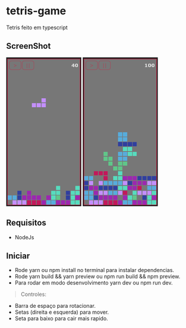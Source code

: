 # tetris-game
Tetris feito em typescript

## ScreenShot


<div styles="display: flex; gap: 200px;">
<img src="./screenshot01.png" alt="screenshot01" height="400px" />
<img src="./screenshot02.png" alt="screenshot01" height="400px" />

</div>

## Requisitos
* NodeJs

## Iniciar 
* Rode yarn ou npm install no terminal para instalar dependencias.
* Rode yarn build && yarn preview ou npm run build && npm preview.
* Para rodar em modo desenvolvimento yarn dev ou npm run dev.

> Controles:
  * Barra de espaço para rotacionar.
  * Setas (direita e esquerda) para mover.
  * Seta para baixo para cair mais rapido.
